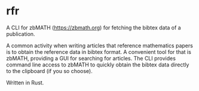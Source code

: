 # rfr

A CLI for zbMATH (https://zbmath.org) for fetching the bibtex data of a publication. 

A common activity when writing articles that reference mathematics papers is to obtain the reference data in bibtex format. A convenient tool for that is zbMATH, providing a GUI for searching for articles. The CLI provides command line access to zbMATH to quickly obtain the bibtex data directly to the clipboard (if you so choose). 

Written in Rust.
